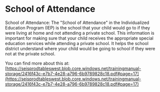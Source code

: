 # School of Attendance
School of Attendance: The "School of Attendance" in the Individualized Education Program (IEP) is the school that your child would go to if they were living at home and not attending a private school. This information is important for making sure that your child receives the appropriate special education services while attending a private school. It helps the school district understand where your child would be going to school if they were not at the private school.

You can find more about this at: [https://seisprodtableswest.blob.core.windows.net/trainingmanual-storage/2416f43c-e7b7-4e28-a796-6b9789828c18.pdf#page=17](https://seisprodtableswest.blob.core.windows.net/trainingmanual-storage/2416f43c-e7b7-4e28-a796-6b9789828c18.pdf#page=17)
